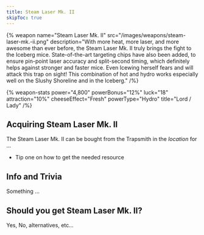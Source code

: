 ```yaml
---
title: Steam Laser Mk. II
skipToc: true
---
```


{% weapon
 name="Steam Laser Mk. II"
 src="/images/weapons/steam-laser-mk.-ii.png"
 description="With more heat, more laser, and more awesome than ever before, the Steam Laser Mk. II truly brings the fight to the Iceberg mice. State-of-the-art targeting chips have also been added, to ensure pin-point laser accuracy and split-second timing, which definitely helps against stronger and faster mice. Even Icewing herself fears and will attack this trap on sight! This combination of hot and hydro works especially well on the Slushy Shoreline and in the Iceberg."
/%}

{% weapon-stats
 power="4,800"
 powerBonus="12%"
 luck="18"
 attraction="10%"
 cheeseEffect="Fresh"
 powerType="Hydro"
 title="Lord / Lady"
/%}

## Acquiring Steam Laser Mk. II

The Steam Laser Mk. II can be bought from the Trapsmith in the *location* for ...

- Tip one on how to get the needed resource

## Info and Trivia

Something ...

## Should you get Steam Laser Mk. II?

Yes, No, alternatives, etc...
